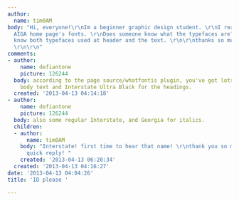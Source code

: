 ```yaml
---
author:
  name: tim0AM
body: "Hi, everyone!\r\nIm a beginner graphic design student. \r\nI really liked the
  AIGA home page's fonts. \r\nDoes someone know what the typefaces are?\r\n\r\nI wanna
  know both typefaces used at header and the text. \r\n\r\nthanks so much for helping!!
  \r\n\r\n"
comments:
- author:
    name: defiantone
    picture: 126244
  body: according to the page source/whatfontis plugin, you've got lots of Arial for
    body text and Interstate Ultra Black for the headings.
  created: '2013-04-13 04:14:18'
- author:
    name: defiantone
    picture: 126244
  body: also some regular Interstate, and Georgia for italics.
  children:
  - author:
      name: tim0AM
    body: "Interstate! first time to hear that name! \r\nthank you so much for the
      quick reply! "
    created: '2013-04-13 06:20:34'
  created: '2013-04-13 04:16:27'
date: '2013-04-13 04:04:26'
title: 'ID please '

---
```

